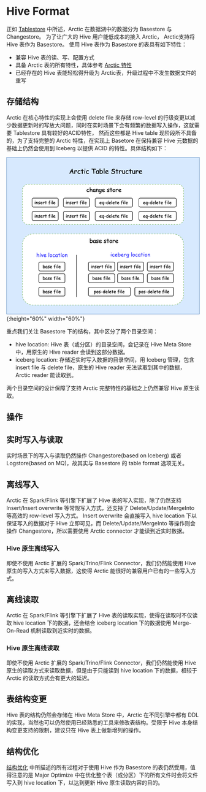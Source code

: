 # Hive Format

正如 [Tablestore](table-store.md) 中所述，Arctic 在数据湖中的数据分为 Basestore 与 Changestore。
为了让广大的 Hive 用户能低成本的接入 Arctic， Arctic支持将 Hive 表作为 Basestore。
使用 Hive 表作为 Basestore 的表具有如下特性：

* 兼容 Hive 表的读、写、配置方式
* 具备 Arctic 表的所有特性，具体参考 [Arctic 特性](../index.md#arctic) 
* 已经存在的 Hive 表能轻松得升级为 Arctic表，升级过程中不发生数据文件的重写

## 存储结构

Arctic 在核心特性的实现上会使用 delete file 来存储 row-level 的行级变更以减少数据更新时的写放大问题，同时在实时场景下会有频繁的数据写入操作，这就需要 Tablestore 具有较好的ACID特性，
然而这些都是 Hive table 现阶段所不具备的，为了支持完整的 Arctic 特性，在实现上 Basetore 在保持兼容 Hive 元数据的基础上仍然会使用到 Iceberg 以提供 ACID 的特性。具体结构如下：

![Hive Format Structure](../images/format/hive-format-structure.png){:height="60%" width="60%"}

重点我们关注 Basestore 下的结构，其中区分了两个目录空间：

* hive location: Hive 表（或分区）的目录空间，会记录在 Hive Meta Store 中，用原生的 Hive reader 会读到这部分数据。
* iceberg location: 存储近实时写入数据的目录空间，用 Iceberg 管理，包含 insert file 与 delete file，原生的 Hive reader 无法读取到其中的数据， Arctic reader 能读取到。

两个目录空间的设计保障了支持 Arctic 完整特性的基础之上仍然兼容 Hive 原生读取。

## 操作

## 实时写入与读取

实时场景下的写入与读取仍然操作 Changestore(based on Iceberg) 或者 Logstore(based on MQ)，故其实与 Basestore 的 table format 选项无关。

## 离线写入

Arctic 在 Spark/Flink 等引擎下扩展了 Hive 表的写入实现，除了仍然支持 Insert/Insert overwrite 等常规写入方式，还支持了 Delete/Update/MergeInto 等高效的 row-level 写入方式。
Insert overwrite 会直接写入 hive location 下以保证写入的数据对于 Hive 立即可见，而 Delete/Update/MergeInto 等操作则会操作 Changestore，所以需要使用 Arctic connector 才能读到近实时数据。

### Hive 原生离线写入

即使不使用 Arctic 扩展的 Spark/Trino/Flink Connector，我们仍然能使用 Hive 原生的写入方式来写入数据，这使得 Arctic 能很好的兼容用户已有的一些写入方式。

## 离线读取

Arctic 在 Spark/Flink 等引擎下扩展了 Hive 表的读取实现，使得在读取时不仅读取 hive location 下的数据，还会结合 iceberg location 下的数据使用 Merge-On-Read 机制读取到近实时的数据。

### Hive 原生离线读取

即使不使用 Arctic 扩展的 Spark/Trino/Flink Connector，我们仍然能使用 Hive 原生的读取方式来读取数据，但是由于只能读到 hive location 下的数据，相较于 Arctic 的读取方式会有更大的延迟。

## 表结构变更

Hive 表的结构仍然会存储在 Hive Meta Store 中，Arctic 在不同引擎中都有 DDL 的实现，当然也可以仍然使用已经熟悉的工具来修改表结构。受限于 Hive 本身结构变更支持的限制，建议只在 Hive 表上做新增列的操作。

## 结构优化

[结构优化](table-store.md/#_3) 中所描述的所有过程对于使用 Hive 作为 Basestore 的表仍然受用，值得注意的是 Major Optimize 中在优化整个表（或分区）下的所有文件时会将文件写入到 hive location 下，以达到更新 Hive 原生读取内容的目的。

